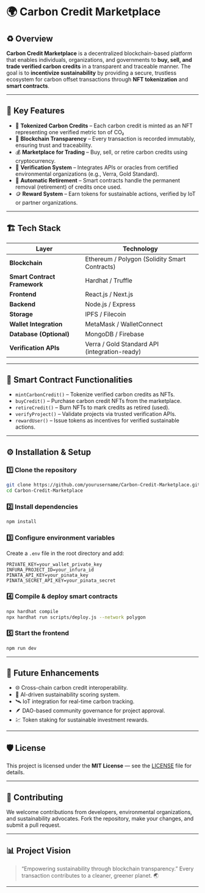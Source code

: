 # 🌍 Carbon Credit Marketplace

## ♻️ Overview

**Carbon Credit Marketplace** is a decentralized blockchain-based platform that enables individuals, organizations, and governments to **buy, sell, and trade verified carbon credits** in a transparent and traceable manner.
The goal is to **incentivize sustainability** by providing a secure, trustless ecosystem for carbon offset transactions through **NFT tokenization** and **smart contracts**.

---

## 🚀 Key Features

* 🌱 **Tokenized Carbon Credits** – Each carbon credit is minted as an NFT representing one verified metric ton of CO₂
* 🔗 **Blockchain Transparency** – Every transaction is recorded immutably, ensuring trust and traceability.
* 💰 **Marketplace for Trading** – Buy, sell, or retire carbon credits using cryptocurrency.
* 🧾 **Verification System** – Integrates APIs or oracles from certified environmental organizations (e.g., Verra, Gold Standard).
* 🧮 **Automatic Retirement** – Smart contracts handle the permanent removal (retirement) of credits once used.
* 🪙 **Reward System** – Earn tokens for sustainable actions, verified by IoT or partner organizations.

---

## 🏗️ Tech Stack

| Layer                        | Technology                                    |
| ---------------------------- | --------------------------------------------- |
| **Blockchain**               | Ethereum / Polygon (Solidity Smart Contracts) |
| **Smart Contract Framework** | Hardhat / Truffle                             |
| **Frontend**                 | React.js / Next.js                            |
| **Backend**                  | Node.js / Express                             |
| **Storage**                  | IPFS / Filecoin                               |
| **Wallet Integration**       | MetaMask / WalletConnect                      |
| **Database (Optional)**      | MongoDB / Firebase                            |
| **Verification APIs**        | Verra / Gold Standard API (integration-ready) |

---

## 🧩 Smart Contract Functionalities

* `mintCarbonCredit()` – Tokenize verified carbon credits as NFTs.
* `buyCredit()` – Purchase carbon credit NFTs from the marketplace.
* `retireCredit()` – Burn NFTs to mark credits as retired (used).
* `verifyProject()` – Validate projects via trusted verification APIs.
* `rewardUser()` – Issue tokens as incentives for verified sustainable actions.

---

## ⚙️ Installation & Setup

### 1️⃣ Clone the repository

```bash
git clone https://github.com/yourusername/Carbon-Credit-Marketplace.git
cd Carbon-Credit-Marketplace
```

### 2️⃣ Install dependencies

```bash
npm install
```

### 3️⃣ Configure environment variables

Create a `.env` file in the root directory and add:

```
PRIVATE_KEY=your_wallet_private_key
INFURA_PROJECT_ID=your_infura_id
PINATA_API_KEY=your_pinata_key
PINATA_SECRET_API_KEY=your_pinata_secret
```

### 4️⃣ Compile & deploy smart contracts

```bash
npx hardhat compile
npx hardhat run scripts/deploy.js --network polygon
```

### 5️⃣ Start the frontend

```bash
npm run dev
```

---

## 🧠 Future Enhancements

* 🌐 Cross-chain carbon credit interoperability.
* 🤖 AI-driven sustainability scoring system.
* 🛰️ IoT integration for real-time carbon tracking.
* 🪶 DAO-based community governance for project approval.
* 💹 Token staking for sustainable investment rewards.

---

## 🛡️ License

This project is licensed under the **MIT License** — see the [LICENSE](./LICENSE) file for details.

---

## 🤝 Contributing

We welcome contributions from developers, environmental organizations, and sustainability advocates.
Fork the repository, make your changes, and submit a pull request.

---

## 📊 Project Vision

> “Empowering sustainability through blockchain transparency.”
> Every transaction contributes to a cleaner, greener planet. 🌏

---
